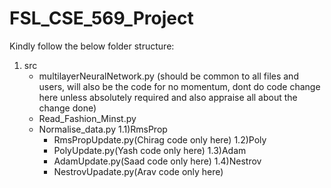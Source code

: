 # FSL_CSE_569_Project


Kindly follow the below folder structure:

1) src 
	- multilayerNeuralNetwork.py (should be common to all files and users, will also be the code for no momentum, dont do code change here unless absolutely required and also appraise all about the change done) 
	- Read_Fashion_Minst.py
	- Normalise_data.py
	1.1)RmsProp
		- RmsPropUpdate.py(Chirag code only here)
	1.2)Poly
		- PolyUpdate.py(Yash code only here)
	1.3)Adam
		- AdamUpdate.py(Saad code only here)
	1.4)Nestrov
		- NestrovUpadate.py(Arav code only here)

		
